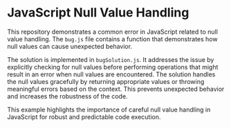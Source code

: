 # JavaScript Null Value Handling

This repository demonstrates a common error in JavaScript related to null value handling. The `bug.js` file contains a function that demonstrates how null values can cause unexpected behavior.

The solution is implemented in `bugSolution.js`. It addresses the issue by explicitly checking for null values before performing operations that might result in an error when null values are encountered. The solution handles the null values gracefully by returning appropriate values or throwing meaningful errors based on the context.  This prevents unexpected behavior and increases the robustness of the code.

This example highlights the importance of careful null value handling in JavaScript for robust and predictable code execution.